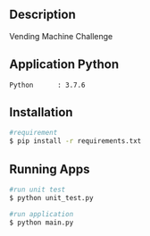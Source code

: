 ## Description
Vending Machine Challenge


## Application Python
    Python      : 3.7.6


## Installation
```bash
#requirement
$ pip install -r requirements.txt
```
    

## Running Apps
```bash
#run unit test
$ python unit_test.py

#run application
$ python main.py
```